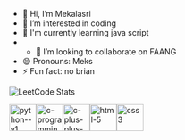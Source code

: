 - 👋 Hi, I’m Mekalasri
- 👀 I’m interested in coding
- 🌱 I'm currently learning java script
- - 💞️ I’m looking to collaborate on FAANG
- 😄 Pronouns: Meks
- ⚡ Fun fact: no brian

![LeetCode Stats](https://leetcard.jacoblin.cool/mekalasri?theme=light&font=M%20PLUS%201&ext=contest)

<img width="48" height="48" src="https://img.icons8.com/color/48/python--v1.png" alt="python--v1"/><img width="48" height="48" src="https://img.icons8.com/color/48/c-programming.png" alt="c-programming"/><img width="48" height="48" src="https://img.icons8.com/color/48/c-plus-plus-logo.png" alt="c-plus-plus-logo"/><img width="48" height="48" src="https://img.icons8.com/fluency/48/html-5.png" alt="html-5"/><img width="48" height="48" src="https://img.icons8.com/color/48/css3.png" alt="css3"/>
<!---
Mekalasri/Mekalasri is a ✨ special ✨ repository because its `README.md` (this file) appears on your GitHub profile.
You can click the Preview link to take a look at your changes.
--->

 
